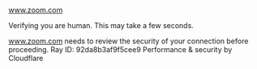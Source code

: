 www.zoom.com

Verifying you are human. This may take a few seconds.

www.zoom.com needs to review the security of your connection before proceeding.
Ray ID: 92da8b3af9f5cee9
Performance & security by Cloudflare